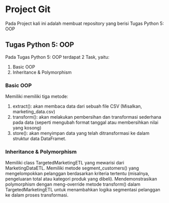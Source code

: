 # Project Git
Pada Project kali ini adalah membuat repository yang berisi Tugas Python 5: OOP

## Tugas Python 5: OOP
Pada Tugas Python 5: OOP terdapat 2 Task, yaitu:
1. Basic OOP
2. Inheritance & Polymorphism

### Basic OOP
Memiliki memiliki tiga metode:
1. extract(): akan membaca data dari sebuah file CSV (Misalkan, marketing_data.csv)
2. transform(): akan melakukan pembersihan dan transformasi sederhana pada data (seperti mengubah format tanggal atau membersihkan nilai yang kosong)
3. store(): akan menyimpan data yang telah ditransformasi ke dalam struktur data DataFramet.

### Inheritance & Polymorphism
Memiliki class TargetedMarketingETL yang mewarisi dari MarketingDataETL.
Memiliki metode segment_customers() yang mengelompokkan pelanggan berdasarkan kriteria tertentu (misalnya, pengeluaran total atau kategori produk yang dibeli).
Mendemonstrasikan polymorphism dengan meng-override metode transform() dalam TargetedMarketingETL untuk menambahkan logika segmentasi pelanggan ke dalam proses transformasi.